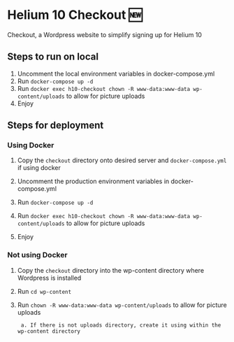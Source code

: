 # Helium 10 Checkout 🆕
Checkout, a Wordpress website to simplify signing up for Helium 10
## Steps to run on local
1. Uncomment the local environment variables in docker-compose.yml
2. Run `docker-compose up -d`
3. Run `docker exec h10-checkout chown -R www-data:www-data wp-content/uploads` to allow for picture uploads
4. Enjoy

## Steps for deployment
### <b>Using</b> Docker
1. Copy the `checkout` directory onto desired server and `docker-compose.yml` if using docker

2. Uncomment the production environment variables in docker-compose.yml
2. Run `docker-compose up -d`
3. Run `docker exec h10-checkout chown -R www-data:www-data wp-content/uploads` to allow for picture uploads
4. Enjoy
### <b>Not using</b> Docker
1. Copy the `checkout` directory into the wp-content directory where Wordpress is installed
2. Run `cd wp-content`
3. Run `chown -R www-data:www-data wp-content/uploads` to allow for picture uploads 
    
        a. If there is not uploads directory, create it using within the wp-content directory